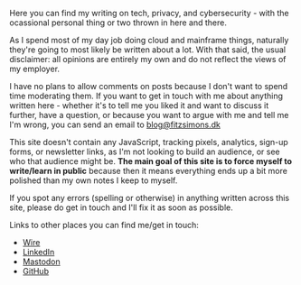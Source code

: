 Here you can find my writing on tech, privacy, and cybersecurity - with the ocassional personal thing or two thrown in here and there.

As I spend most of my day job doing cloud and mainframe things, naturally they're going to most likely be written about a lot. With that said, the usual disclaimer: all opinions are entirely my own and do not reflect the views of my employer.

I have no plans to allow comments on posts because I don't want to spend time moderating them. If you want to get in touch with me about anything written here - whether it's to tell me you liked it and want to discuss it further, have a question, or because you want to argue with me and tell me I'm wrong, you can send an email to <blog@fitzsimons.dk>

This site doesn't contain any JavaScript, tracking pixels, analytics, sign-up forms, or newsletter links, as I'm not looking to build an audience, or see who that audience might be. **The main goal of this site is to force myself to write/learn in public** because then it means everything ends up a bit more polished than my own notes I keep to myself.

If you spot any errors (spelling or otherwise) in anything written across this site, please do get in touch and I'll fix it as soon as possible.

Links to other places you can find me/get in touch:

- [Wire](@0xfitz)
- [LinkedIn](https://dk.linkedin.com/in/jacklukefitzsimons)
- [Mastodon](https://infosec.exchange/@jfitzsimo)
- [GitHub](https://github.com/fitzsimonsjl)

